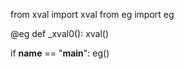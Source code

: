 from xval import xval
from eg import eg

@eg
def _xval0():
  xval()

if __name__ == "__main__": eg()
```

